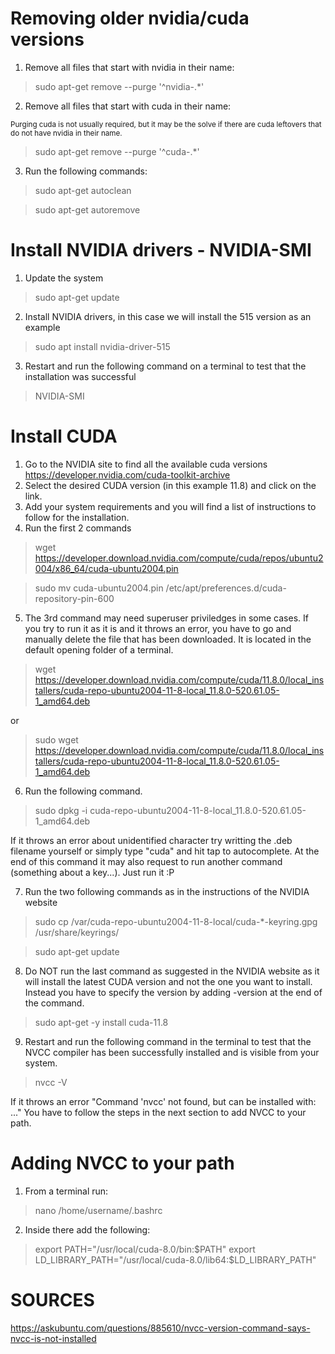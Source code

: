 # Removing older nvidia/cuda versions

1. Remove all files that start with nvidia in their name:

> sudo apt-get remove --purge '^nvidia-.*'

2. Remove all files that start with cuda in their name:

<sub>Purging cuda is not usually required, but it may be the solve if there are cuda leftovers that do not have nvidia in their name.</sub>

> sudo apt-get remove --purge '^cuda-.*'

3. Run the following commands:

> sudo apt-get autoclean

> sudo apt-get autoremove

# Install NVIDIA drivers - NVIDIA-SMI

1. Update the system

> sudo apt-get update

2. Install NVIDIA drivers, in this case we will install the 515 version as an example

> sudo apt install nvidia-driver-515  

3. Restart and run the following command on a terminal to test that the installation was successful

> NVIDIA-SMI


# Install CUDA

1. Go to the NVIDIA site to find all the available cuda versions https://developer.nvidia.com/cuda-toolkit-archive
2. Select the desired CUDA version (in this example 11.8) and click on the link. 
3. Add your system requirements and you will find a list of instructions to follow for the installation. 
4. Run the first 2 commands

> wget https://developer.download.nvidia.com/compute/cuda/repos/ubuntu2004/x86_64/cuda-ubuntu2004.pin

> sudo mv cuda-ubuntu2004.pin /etc/apt/preferences.d/cuda-repository-pin-600

5. The 3rd command may need superuser priviledges in some cases. If you try to run it as it is and it throws an error, you have to go and manually delete the file that has been downloaded. It is located in the default opening folder of a terminal. 

> wget https://developer.download.nvidia.com/compute/cuda/11.8.0/local_installers/cuda-repo-ubuntu2004-11-8-local_11.8.0-520.61.05-1_amd64.deb

or 

> sudo wget https://developer.download.nvidia.com/compute/cuda/11.8.0/local_installers/cuda-repo-ubuntu2004-11-8-local_11.8.0-520.61.05-1_amd64.deb

6. Run the following command. 

> sudo dpkg -i cuda-repo-ubuntu2004-11-8-local_11.8.0-520.61.05-1_amd64.deb

If it throws an error about unidentified character try writting the .deb filename yourself or simply type "cuda" and hit tap to autocomplete. 
At the end of this command it may also request to run another command (something about a key...). Just run it :P

7. Run the two following commands as in the instructions of the NVIDIA website

> sudo cp /var/cuda-repo-ubuntu2004-11-8-local/cuda-*-keyring.gpg /usr/share/keyrings/

> sudo apt-get update

8. Do NOT run the last command as suggested in the NVIDIA website as it will install the latest CUDA version and not the one you want to install. Instead you have to specify the version by adding -version at the end of the command. 

> sudo apt-get -y install cuda-11.8

9. Restart and run the following command in the terminal to test that the NVCC compiler has been successfully installed and is visible from your system. 

> nvcc -V

If it throws an error "Command 'nvcc' not found, but can be installed with: ..." You have to follow the steps in the next section to add NVCC to your path. 


# Adding NVCC to your path

1. From a terminal run:

> nano /home/username/.bashrc 

2. Inside there add the following: 

 >export PATH="/usr/local/cuda-8.0/bin:$PATH"
 >export LD_LIBRARY_PATH="/usr/local/cuda-8.0/lib64:$LD_LIBRARY_PATH"

# SOURCES
https://askubuntu.com/questions/885610/nvcc-version-command-says-nvcc-is-not-installed
